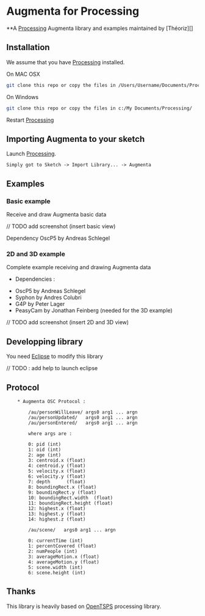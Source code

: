 Augmenta for Processing
=======================

**A [Processing][] Augmenta library and examples maintained by [Théoriz][]	

Installation
------------

We assume that you have [Processing][] installed.

On MAC OSX

```bash
git clone this repo or copy the files in /Users/Username/Documents/Processing
```

On Windows

```bash
git clone this repo or copy the files in c:/My Documents/Processing/
```

Restart [Processing][]

Importing Augmenta to your sketch
---------------------------------

Launch [Processing][].

```
Simply got to Sketch -> Import Library... -> Augmenta
```

Examples
--------

### Basic example

Receive and draw Augmenta basic data

// TODO add screenshot (insert basic view)

Dependency
OscP5 by Andreas Schlegel

### 2D and 3D example

Complete example receiving and drawing Augmenta data

* Dependencies :

- OscP5 by Andreas Schlegel
- Syphon by Andres Colubri
- G4P by Peter Lager
- PeasyCam by Jonathan Feinberg (needed for the 3D example)

// TODO add screenshot (insert 2D and 3D view)

Developping library
-------------------

You need [Eclipse][] to modify this library

// TODO : add help to launch eclipse

Protocol
--------

```
    * Augmenta OSC Protocol :

        /au/personWillLeave/ args0 arg1 ... argn
        /au/personUpdated/   args0 arg1 ... argn
        /au/personEntered/   args0 arg1 ... argn

        where args are :

        0: pid (int)
        1: oid (int)
        2: age (int)
        3: centroid.x (float)
        4: centroid.y (float)
        5: velocity.x (float)
        6: velocity.y (float)
        7: depth      (float)
        8: boundingRect.x (float)
        9: boundingRect.y (float)
        10: boundingRect.width  (float)
        11: boundingRect.height (float)
        12: highest.x (float)
        13: highest.y (float)
        14: highest.z (float)

        /au/scene/   args0 arg1 ... argn

        0: currentTime (int)
        1: percentCovered (float)
        2: numPeople (int)
        3: averageMotion.x (float)
        4: averageMotion.y (float)
        5: scene.width (int)
        6: scene.height (int)
```

Thanks
------

This library is heavily based on [OpenTSPS][] processing library.

[Processing]: http://www.processing.org/
[Theoriz]: http://www.theoriz.com/
[OpenTSPS]: https://github.com/labatrockwell/openTSPS
[Eclipse]: http://www.eclipse.org
